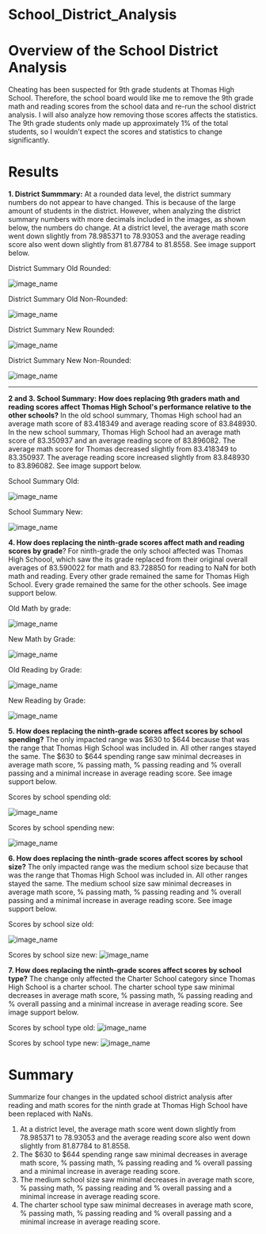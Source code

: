 # School_District_Analysis
# Overview of the School District Analysis
Cheating has been suspected for 9th grade students at Thomas High School.  Therefore, the school board would like me to remove the 9th grade math and reading scores from the school data and re-run the school district analysis.  I will also analyze how removing those scores affects the statistics.  The 9th grade students only made up approximately 1% of the total students, so I wouldn't expect the scores and statistics to change significantly.  

# Results

**1.  District Summmary:**
At a rounded data level, the district summary numbers do not appear to have changed.  This is because of the large amount of students in the district.  However, when analyzing the district summary numbers with more decimals included in the images, as shown below, the numbers do change.  At a district level, the average math score went down slightly from 78.985371 to 78.93053 and the average reading score also went down slightly from 81.87784 to 81.8558.  See image support below.

District Summary Old Rounded:

![image_name](https://github.com/jessicameyer23/School_District_Analysis/blob/main/Challenge%204%20Images/old%20district%20summary%20picture%20rounded..png)

District Summary Old Non-Rounded:

![image_name](https://github.com/jessicameyer23/School_District_Analysis/blob/main/Challenge%204%20Images/Old%20District%20Summary%20picture%20detailed.png)

District Summary New Rounded:

![image_name](https://github.com/jessicameyer23/School_District_Analysis/blob/main/Challenge%204%20Images/new%20district%20summary%20rounded.png)

District Summary New Non-Rounded:

![image_name](https://github.com/jessicameyer23/School_District_Analysis/blob/main/Challenge%204%20Images/new%20district%20summary%20detailed.png)

****
**2 and 3.  School Summary:**
**How does replacing 9th graders math and reading scores affect Thomas High School's performance relative to the other schools?**
In the old school summary, Thomas High school had an average math score of 83.418349 and average reading score of 83.848930.  In the new school summary, Thomas High School had an average math score of 83.350937 and an average reading score of 83.896082.  The average math score for Thomas decreased slightly from 83.418349 to 83.350937.  The average reading score increased slightly from 83.848930 to 83.896082.  See image support below.  


School Summary Old:

![image_name](https://github.com/jessicameyer23/School_District_Analysis/blob/main/Challenge%204%20Images/old%20school%20summary.png)

School Summary New:

![image_name](https://github.com/jessicameyer23/School_District_Analysis/blob/main/Challenge%204%20Images/new%20school%20summary.png)




**4.  How does replacing the ninth-grade scores affect math and reading scores by grade**?
For ninth-grade the only school affected was Thomas High Schoool, which saw the its grade replaced from their original overall averages of 83.590022 for math and 83.728850 for reading to NaN for both math and reading.  Every other grade remained the same for Thomas High School.  Every grade remained the same for the other schools.  See image support below.  

Old Math by grade:

![image_name](https://github.com/jessicameyer23/School_District_Analysis/blob/main/Challenge%204%20Images/old%20math%20by%20grade.png)


New Math by Grade:

![image_name](https://github.com/jessicameyer23/School_District_Analysis/blob/main/Challenge%204%20Images/new%20math%20by%20grade.png)

Old Reading by Grade:

![image_name](https://github.com/jessicameyer23/School_District_Analysis/blob/main/Challenge%204%20Images/old%20reading%20by%20grade.png)


New Reading by Grade:  

![image_name](https://github.com/jessicameyer23/School_District_Analysis/blob/main/Challenge%204%20Images/new%20reading%20by%20grade.png)


**5.  How does replacing the ninth-grade scores affect scores by school spending?**
The only impacted range was $630 to $644 because that was the range that Thomas High School was included in.  All other ranges stayed the same.  The $630 to $644 spending range saw minimal decreases in average math score, % passing math, % passing reading and % overall passing and a minimal increase in average reading score.  See image support below.

Scores by school spending old:

![image_name](https://github.com/jessicameyer23/School_District_Analysis/blob/main/Challenge%204%20Images/old%20scores%20by%20spending.png)

Scores by school spending new:

![image_name](https://github.com/jessicameyer23/School_District_Analysis/blob/main/Challenge%204%20Images/new%20scores%20by%20spending.png)







**6.  How does replacing the ninth-grade scores affect scores by school size?**
The only impacted range was the medium school size because that was the range that Thomas High School was included in.  All other ranges stayed the same.  The medium school size saw minimal decreases in average math score, % passing math, % passing reading and % overall passing and a minimal increase in average reading score.  See image support below.

Scores by school size old:

![image_name](https://github.com/jessicameyer23/School_District_Analysis/blob/main/Challenge%204%20Images/old%20scores%20by%20size.png)

Scores by school size new:
![image_name](https://github.com/jessicameyer23/School_District_Analysis/blob/main/Challenge%204%20Images/new%20scores%20by%20size.png)











**7.  How does replacing the ninth-grade scores affect scores by school type?**
The change only affected the Charter School category since Thomas High School is a charter school.  The charter school type saw minimal decreases in average math score, % passing math, % passing reading and % overall passing and a minimal increase in average reading score.  See image support below.

Scores by school type old:
![image_name](https://github.com/jessicameyer23/School_District_Analysis/blob/main/Challenge%204%20Images/old%20scores%20by%20school%20type.png)


Scores by school type new:
![image_name](https://github.com/jessicameyer23/School_District_Analysis/blob/main/Challenge%204%20Images/new%20scores%20by%20school%20type.png)






# Summary
Summarize four changes in the updated school district analysis after reading and math scores for the ninth grade at Thomas High School have been replaced with NaNs.
1.  At a district level, the average math score went down slightly from 78.985371 to 78.93053 and the average reading score also went down slightly from 81.87784 to 81.8558.
2.  The $630 to $644 spending range saw minimal decreases in average math score, % passing math, % passing reading and % overall passing and a minimal increase in average reading score.
3. The medium school size saw minimal decreases in average math score, % passing math, % passing reading and % overall passing and a minimal increase in average reading score. 
4.  The charter school type saw minimal decreases in average math score, % passing math, % passing reading and % overall passing and a minimal increase in average reading score.
